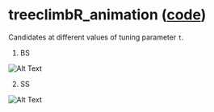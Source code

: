 # treeclimbR_animation ([code](https://htmlpreview.github.io/?https://github.com/fionarhuang/treeclimbR_animation/blob/master/docs/index.html))

Candidates at different values of tuning parameter `t`.

1. BS

![Alt Text](https://github.com/fionarhuang/treeclimbR_animation/blob/master/output/pk_BS.gif)



2. SS

![Alt Text](https://github.com/fionarhuang/treeclimbR_animation/blob/master/output/pk_SS.gif)
